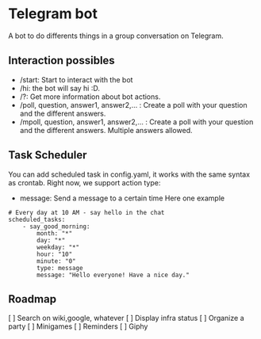 # Telegram bot

A bot to do differents things in a group conversation on Telegram.


## Interaction possibles
  * /start: Start to interact with the bot
  * /hi: the bot will say hi :D.
  * /?: Get more information about bot actions.
  * /poll, question, answer1, answer2,... : Create a poll with your question and the different answers.
  * /mpoll, question, answer1, answer2,... : Create a poll with your question and the different answers. Multiple answers allowed.

## Task Scheduler
You can add scheduled task in config.yaml, it works with the same syntax as crontab. Right now, we support action type:
  * message: Send a message to a certain time
Here one example
```
# Every day at 10 AM - say hello in the chat
scheduled_tasks:
    - say_good_morning:
        month: "*"
        day: "*"
        weekday: "*"
        hour: "10"
        minute: "0"
        type: message
        message: "Hello everyone! Have a nice day."
```

## Roadmap
[ ] Search on wiki,google, whatever
[ ] Display infra status
[ ] Organize a party
[ ] Minigames
[ ] Reminders
[ ] Giphy
